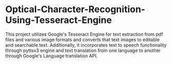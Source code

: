 # Optical-Character-Recognition-Using-Tesseract-Engine
This project utilizes Google's Tesseract Engine for text extraction from pdf files and various image formats and converts that text  images to editable and searchable  text. Additionally, it incorporates text to speech functionality through pyttsx3  engine and text translation from one language to another  through Google's Language translation API.
